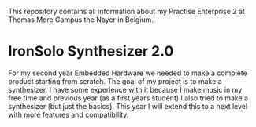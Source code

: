 This repository contains all information about my Practise Enterprise 2 at Thomas More Campus the Nayer in Belgium. 

# IronSolo Synthesizer 2.0
For my second year Embedded Hardware we needed to make a complete product starting from scratch. The goal of my project is to make a synthesizer. I have some experience with it because I make music in my free time and previous year (as a first years student) I also tried to make a synthesizer (but just the basics). This year I will extend this to a next level with more features and compatibility.
